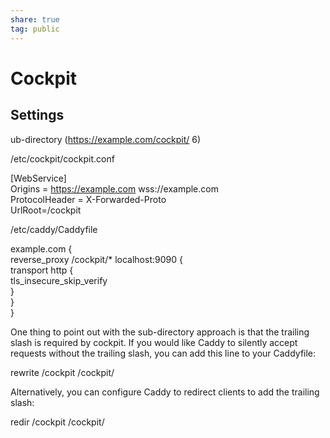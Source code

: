 ```yaml
---  
share: true  
tag: public  
---  
```

# Cockpit  
  
## Settings  
ub-directory (https://example.com/cockpit/ 6)  
  
/etc/cockpit/cockpit.conf  
  
[WebService]  
Origins = https://example.com wss://example.com  
ProtocolHeader = X-Forwarded-Proto  
UrlRoot=/cockpit  
  
/etc/caddy/Caddyfile  
  
example.com {  
    reverse_proxy /cockpit/* localhost:9090 {  
        transport http {  
            tls_insecure_skip_verify  
        }  
    }  
}  
  
One thing to point out with the sub-directory approach is that the trailing slash is required by cockpit. If you would like Caddy to silently accept requests without the trailing slash, you can add this line to your Caddyfile:  
  
rewrite /cockpit /cockpit/  
  
Alternatively, you can configure Caddy to redirect clients to add the trailing slash:  
  
redir /cockpit /cockpit/  
